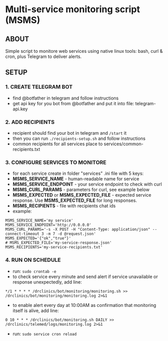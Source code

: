 # Multi-service monitoring script (MSMS)

## ABOUT
Simple script to monitore web services using native linux tools: bash, curl & cron, plus Telegram to deliver alerts.

## SETUP

### 1. CREATE TELEGRAM BOT
- find @botfather in telegram and follow instructions
- get api key for you bot from @botfather and put it into file: telegram-api.key

### 2. ADD RECIPIENTS
- recipient should find your bot in telegram and ```/start``` it
- then you can run ```./recipients-setup.sh``` and follow instructions
- common recipients for all services place to services/common-recipients.txt

### 3. CONFIGURE SERVICES TO MONITORE
- for each service create in folder "services" .ini file with 5 keys:
 - **MSMS_SERVICE_NAME** - human-readable name for service
 - **MSMS_SERVICE_ENDPOINT** - your service endpoint to check with curl
 - **MSMS_CURL_PARAMS** - parameters for curl, see example below
 - **MSMS_EXPECTED** or **MSMS_EXPECTED_FILE** - expected service response. Use **MSMS_EXPECTED_FILE** for long responses.
 - **MSMS_RECIPIENTS** - file with recipients chat ids
- example:
```
MSMS_SERVICE_NAME='my service'
MSMS_SERVICE_ENDPOINT='http://0.0.0.0'
MSMS_CURL_PARAMS='-s -X POST -H "Content-Type: application/json" --connect-timeout 3 -m 7 -d @request.json'
MSMS_EXPECTED='{"ok","true"}'
# MSMS_EXPECTED_FILE='my-service-response.json'
MSMS_RECIPIENTS='my-service-recipients.txt'
```
### 4. RUN ON SCHEDULE
- run: ```sudo crontab -e```
- to check service every minute and send alert if service unavailable or response unexpectedly, add line:
```
*/1 * * * * /drclinics/bot/monitoring/monitoring.sh >> /drclinics/bot/monitoring/monitoring.log 2>&1
```
- to enable alert every day at 10:00AM as confirmation that monitoring itself is alive, add line:
```
0 10 * * * /drclinics/bot/monitoring.sh DAILY >> /drclinics/telemed/logs/monitoring.log 2>&1
```
- run: ```sudo service cron reload```
